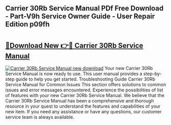 ## Carrier 30Rb Service Manual PDf Free Download - Part-V9h Service Owner Guide - User Repair Edition p09fh

# <h2><a href="http://bc36953.oget.top/?id=Carrier+30Rb+Service+Manual">🔗Download New 👉🔴 Carrier 30Rb Service Manual</a></h2>

[![Carrier 30Rb Service Manual new download](https://i.imgur.com/5g1atiW.png)](http://bc36953.oget.top/?id=Carrier+30Rb+Service+Manual)
Your new Carrier 30Rb Service Manual is now ready to use. This user manual provides a step-by-step guide to help you get started. Troubleshooting Guide Carrier 30Rb Service Manual for Common Issues This section offers solutions to common issues and error messages encountered. Experience the possibilities of list of features with your new Carrier 30Rb Service Manual. We believe that the Carrier 30Rb Service Manual has been a comprehensive and thorough resource in your quest to understand the features and capabilities of your new item. If you need any assistance or have any questions, our customer service team is always available.
